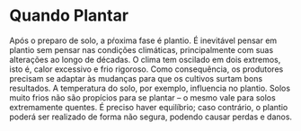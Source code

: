 # Quando Plantar



Após o preparo de solo, a pŕoxima fase é plantio. É inevitável pensar em plantio sem pensar nas condições climáticas, principalmente com suas alterações ao longo de décadas. O clima tem oscilado em dois extremos, isto é, calor excessivo e frio rigoroso. Como consequência, os produtores precisam se adaptar às mudanças para que os cultivos surtam bons resultados. A temperatura do solo, por exemplo, influencia no plantio. Solos muito frios não são propícios para se plantar – o mesmo vale para solos extremamente quentes. É preciso haver equilíbrio; caso contrário, o plantio poderá ser realizado de forma não segura, podendo causar perdas e danos.

